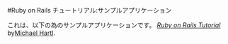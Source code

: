 #Ruby on Rails チュートリアル:サンプルアプリケーション

これは、以下の為のサンプルアプリケーションです。
[*Ruby on Rails Tutorial*](http://railstutorial.jp/)
by[Michael Hartl](http://michaelhartl.com/).
